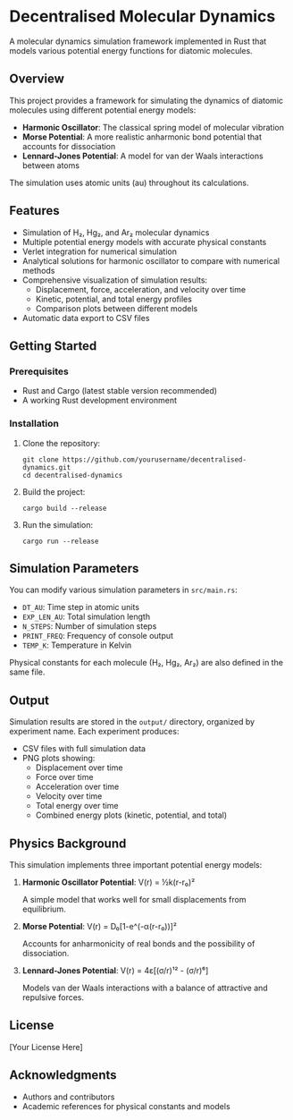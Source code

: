 # Decentralised Molecular Dynamics

A molecular dynamics simulation framework implemented in Rust that models various potential energy functions for diatomic molecules.

## Overview

This project provides a framework for simulating the dynamics of diatomic molecules using different potential energy models:

- **Harmonic Oscillator**: The classical spring model of molecular vibration
- **Morse Potential**: A more realistic anharmonic bond potential that accounts for dissociation
- **Lennard-Jones Potential**: A model for van der Waals interactions between atoms

The simulation uses atomic units (au) throughout its calculations.

## Features

- Simulation of H₂, Hg₂, and Ar₂ molecular dynamics
- Multiple potential energy models with accurate physical constants
- Verlet integration for numerical simulation
- Analytical solutions for harmonic oscillator to compare with numerical methods
- Comprehensive visualization of simulation results:
  - Displacement, force, acceleration, and velocity over time
  - Kinetic, potential, and total energy profiles
  - Comparison plots between different models
- Automatic data export to CSV files

## Getting Started

### Prerequisites

- Rust and Cargo (latest stable version recommended)
- A working Rust development environment

### Installation

1. Clone the repository:
   ```
   git clone https://github.com/yourusername/decentralised-dynamics.git
   cd decentralised-dynamics
   ```

2. Build the project:
   ```
   cargo build --release
   ```

3. Run the simulation:
   ```
   cargo run --release
   ```

## Simulation Parameters

You can modify various simulation parameters in `src/main.rs`:

- `DT_AU`: Time step in atomic units
- `EXP_LEN_AU`: Total simulation length
- `N_STEPS`: Number of simulation steps
- `PRINT_FREQ`: Frequency of console output
- `TEMP_K`: Temperature in Kelvin

Physical constants for each molecule (H₂, Hg₂, Ar₂) are also defined in the same file.

## Output

Simulation results are stored in the `output/` directory, organized by experiment name. Each experiment produces:

- CSV files with full simulation data
- PNG plots showing:
  - Displacement over time
  - Force over time
  - Acceleration over time
  - Velocity over time
  - Total energy over time
  - Combined energy plots (kinetic, potential, and total)

## Physics Background

This simulation implements three important potential energy models:

1. **Harmonic Oscillator Potential**: 
   V(r) = ½k(r-r₀)²
   
   A simple model that works well for small displacements from equilibrium.

2. **Morse Potential**:
   V(r) = D₀[1-e^(-α(r-r₀))]²
   
   Accounts for anharmonicity of real bonds and the possibility of dissociation.

3. **Lennard-Jones Potential**:
   V(r) = 4ε[(σ/r)¹² - (σ/r)⁶]
   
   Models van der Waals interactions with a balance of attractive and repulsive forces.

## License

[Your License Here]

## Acknowledgments

- Authors and contributors
- Academic references for physical constants and models
